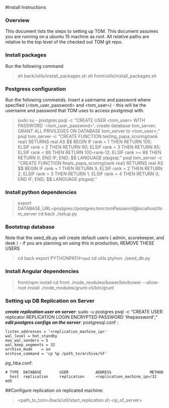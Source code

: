 #Install Instructions
### Overview
This document lists the steps to setting up TOM.  This document assumes you are running on a ubuntu 15 machine as root.  All relative paths are relative to the top level of the checked out TOM git repo.  

### Install packages
Run the following command

> sh back/utils/install_packages.sh
> sh front/utils/install_packages.sh

### Postgress configuration 
Run the following commands.  Insert a username and password where specified (<tom_user_password> and <tom_user>) - this will be the username and password that TOM uses to access postgresql with.  

> sudo su - postgres
> psql -c "CREATE USER <tom_user> WITH PASSWORD '<tom_user_password>'; create database tom_server; GRANT ALL PRIVILEGES ON DATABASE tom_server to <tom_user>;"
> psql tom_server -c "CREATE FUNCTION testing_papa_scoring(rank real) RETURNS real AS \$\$ BEGIN IF rank = 1 THEN RETURN 100; ELSIF rank = 2 THEN RETURN 90; ELSIF rank = 3 THEN RETURN 85; ELSIF rank < 88 THEN  RETURN 100-rank-12; ELSIF rank >= 88 THEN RETURN 0; END IF; END; \$\$ LANGUAGE plpgsql;"
> psql tom_server -c "CREATE FUNCTION finals_papa_scoring(rank real) RETURNS real AS \$\$  BEGIN IF rank = 1 THEN RETURN 3; ELSIF rank = 2 THEN RETURN 2; ELSIF rank = 3 THEN RETURN 1; ELSIF rank = 4 THEN RETURN 0; END IF; END; \$\$ LANGUAGE plsgsql;"

### Install python dependencies

> export DATABASE_URL=postgres://postgres:tom:tomPassword@localhost/tom_server
> cd back
> ./setup.py

### Bootstrap database
Note that the seed_db.py will create default users ( admin, scorekeeper, and desk ) - if you are planning on using this in production, REMOVE THESE USERS

> cd back
> export PYTHONPATH=`pwd`
> cd utils
> ptyhon ./seed_db.py

### Install Angular dependencies 
> front/npm install
> cd front
> ./node_modules/bower/bin/bower --allow-root install
> ./node_modules/grunt-cli/bin/grunt


### Setting up DB Replication on Server
**_create replication user on server_**:
sudo -u postgres psql -c "CREATE USER replicator REPLICATION LOGIN ENCRYPTED PASSWORD 'thepassword';"
**_edit postgres configs on the server_**:
postgresql.conf :
```
listen_addresses = '<replication_machine_ip>'
wal_level = hot_standby
max_wal_senders = 5
wal_keep_segments = 32
archive_mode    = on
archive_command = 'cp %p /path_to/archive/%f'
```
pg_hba.conf:
```
# TYPE  DATABASE        USER            ADDRESS                 METHOD
  host  replication     replication     <replication_machine_ip>/32         md5
```
##Configure replication on replicated machine:
> <path_to_tom>/back/util/start_replication.sh <ip_of_server>

